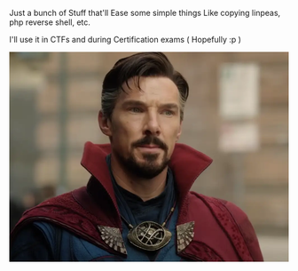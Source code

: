 Just a bunch of Stuff that'll Ease some simple things Like copying linpeas, php reverse shell, etc.

I'll use it in CTFs and during Certification exams ( Hopefully :p )



![Alt text](smth.webp?raw=true "Title")

